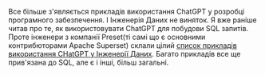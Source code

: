 Все більше з'являється прикладів використання ChatGPT у розробці програмного забезпечення. І Інженерія Даних не виняток. Я вже раніше читав про те, як використовувати ChatGPT для побудови SQL запитів. Проте інженери з компанії Preset(ті самі що є основними контрибюторами Apache Superset) склали цілий [список прикладів використання CHatGPT у Інженерії Даних](https://preset.io/blog/gpt-x-superset/). Багато прикладів все ще прив'язана до SQL, але є і інші, більш загальні.